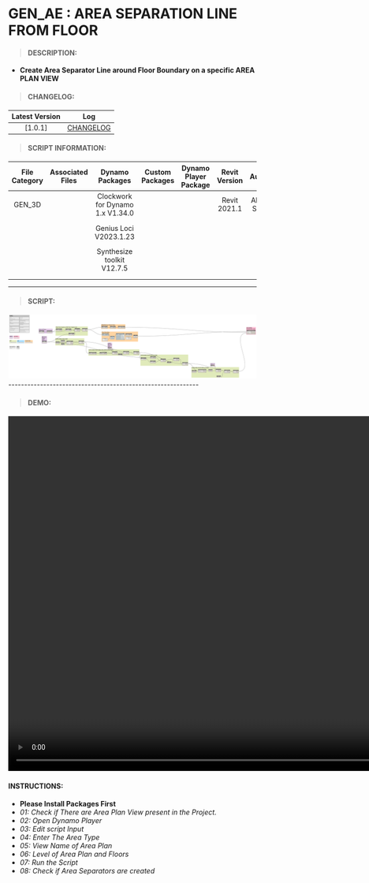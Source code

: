 # GEN_AE : AREA SEPARATION LINE FROM FLOOR

> #### DESCRIPTION: 
- **Create Area Separator Line around Floor Boundary on a specific AREA PLAN VIEW**

> #### CHANGELOG:

| Latest Version | Log |
| :-------: | :----: | 
|[1.0.1] | [CHANGELOG](/_scripts/_general/AREA/changelog/GEN_AE_AreaSepLinefromFloor.md) |

> #### SCRIPT INFORMATION: 

| File Category | Associated Files | Dynamo Packages | Custom Packages | Dynamo Player Package | Revit Version | Author | Reviewed By | File Name & Location | 
| :-------: | :----: | :---: | :---: | :---: | :---: | :---: | :---: | :--: |
| GEN_3D |  | Clockwork for Dynamo 1.x V1.34.0 | | | Revit 2021.1 | Abjeet Singh | | GEN_AE_AreaSepLinefromFloor V1.0.0 |
|        |  | Genius Loci V2023.1.23           | | |              |              | | (https://bimcapcom.sharepoint.com/:u:/s/BCP-Main/EZwAUz3pFcBAo5XrnubsDfwBLRkCtZZTHBcPhlcUatbmvA?e=qfOcE5) |
|        |  | Synthesize toolkit V12.7.5       | | |              |              | | |
|        |  |     | | |
|        |  |     | | |
------------------------------------------------------------
> #### SCRIPT: 

<img src="/_scripts/_general/AREA/images/GEN_AE_AreaSepLinefromFloor.png">
------------------------------------------------------------

> #### DEMO: 

<video width="1280" height="720" controls>
 <source src="/_scripts/_general/AREA/GEN_AE_AreaSepLinefromFloor.md" type="video/mp4">
</video>

#### INSTRUCTIONS: 
- **Please Install Packages First**
- *01: Check if There are Area Plan View present in the Project.*
- *02: Open Dynamo Player*
- *03: Edit script Input*
- *04: Enter The Area Type*
- *05: View Name of Area Plan*
- *06: Level of Area Plan and Floors*
- *07: Run the Script*
- *08: Check if Area Separators are created*